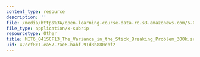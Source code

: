 ```yaml
---
content_type: resource
description: ''
file: /media/https%3A/open-learning-course-data-rc.s3.amazonaws.com/6-041sc-probabilistic-systems-analysis-and-applied-probability-fall-2013/42ccf8c1ea577ae6babf91d8b880cbf2_MIT6_041SCF13_The_Variance_in_the_Stick_Breaking_Problem_300k.srt
file_type: application/x-subrip
resourcetype: Other
title: MIT6_041SCF13_The_Variance_in_the_Stick_Breaking_Problem_300k.srt
uid: 42ccf8c1-ea57-7ae6-babf-91d8b880cbf2
---
```

